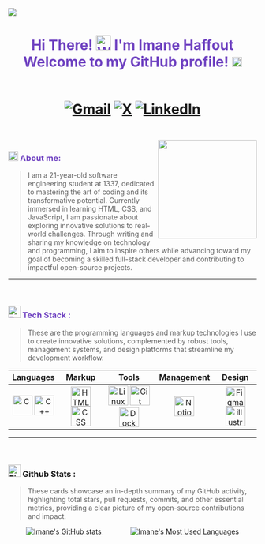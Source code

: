 <img src="https://visitor-badge.laobi.icu/badge?page_id=imane-haffout" />
</div>
<h1 align="center" style="color: #6f42c1;">
  Hi There! <img src="https://raw.githubusercontent.com/Tarikul-Islam-Anik/Animated-Fluent-Emojis/master/Emojis/Hand%20gestures/Waving%20Hand%20Medium-Light%20Skin%20Tone.png" alt="Waving Hand Medium-Light Skin Tone" width="30" height="30" /> 
  I'm Imane Haffout <br/> Welcome to my GitHub profile! <img src="https://raw.githubusercontent.com/Tarikul-Islam-Anik/Animated-Fluent-Emojis/master/Emojis/Travel%20and%20places/Rocket.png" alt="Rocket" width="20" height="20" />

<div align="center">
<br />
  
  [![Gmail](https://img.shields.io/badge/Gmail-D14836?style=for-the-badge&logo=gmail&logoColor=white)](mailto:haffout.iman@gmail.com)
  [![X](https://img.shields.io/badge/X-black?style=for-the-badge&logo=x&logoColor=white)](https://x.com/call_me_emaan)
  [![LinkedIn](https://img.shields.io/badge/linkedin-%230077B5.svg?style=for-the-badge&logo=linkedin&logoColor=white)](https://linkedin.com/in/imane-haffout/)
</h1>

</div>

<br />
<img align="right" src="https://i.giphy.com/media/v1.Y2lkPTc5MGI3NjExdGh1anh0cWd6bHlyMzd1N3IwYmNnZmE4c29uY3k5YjlsdTY1NDZjcyZlcD12MV9pbnRlcm5hbF9naWZfYnlfaWQmY3Q9cw/aIJDrOomj81MQZz2uO/giphy.gif" width="200" />

<h3 align="left" style="color: #6f42c1;"> 
<img src="https://raw.githubusercontent.com/Tarikul-Islam-Anik/Animated-Fluent-Emojis/master/Emojis/Hand%20gestures/Writing%20Hand%20Medium-Light%20Skin%20Tone.png" alt="Writing Hand Medium-Light Skin Tone" width="20" height="20" /> About me:  </h3>

> I am a 21-year-old software engineering student at 1337, dedicated to mastering the art of coding and its transformative potential. Currently immersed in learning HTML, CSS, and JavaScript, I am passionate about exploring innovative solutions to real-world challenges. Through writing and sharing my knowledge on technology and programming, I aim to inspire others while advancing toward my goal of becoming a skilled full-stack developer and contributing to impactful open-source projects.

<hr/>
<br/>

<h3 align="left" style="color: #6f42c1;"> 
<img src="https://raw.githubusercontent.com/Tarikul-Islam-Anik/Telegram-Animated-Emojis/main/Smileys/Robot.webp" alt="Robot" width="25" height="25" />
Tech Stack : </h3>

> These are the programming languages and markup technologies I use to create innovative solutions, complemented by robust tools, management systems, and design platforms that streamline my development workflow.
<table align="center">
  <thead>
    <tr>
      <th style="text-align: center;">Languages</th>
      <th style="text-align: center;">Markup</th>
      <th style="text-align: center;">Tools</th>
      <th style="text-align: center;">Management</th>
      <th style="text-align: center;">Design</th>
    </tr>
  </thead>
  <tbody>
    <tr>
      <td align="center">
        <img src="https://skillicons.dev/icons?i=c" width="40" title="C"/>  
        <img src="https://skillicons.dev/icons?i=cpp" width="40" title="C++"/>  
      </td>
      <td align="center">
        <img src="https://skillicons.dev/icons?i=html" width="40" title="HTML"/>  
        <img src="https://skillicons.dev/icons?i=css" width="40" title="CSS"/>
      </td>
      <td align="center">
        <img src="https://skillicons.dev/icons?i=linux" width="40" title="Linux"/>  
        <img src="https://skillicons.dev/icons?i=git" width="40" title="Git"/>  
        <img src="https://skillicons.dev/icons?i=docker" width="40" title="Docker"/>  
      </td>
      <td align="center">
        <img src="https://skillicons.dev/icons?i=notion" width="40" title="Notion"/>
      </td>
       <td align="center">
        <img src="https://skillicons.dev/icons?i=figma" width="40" title="Figma"/>  
        <img src="https://skillicons.dev/icons?i=illustrator" width="40" title="illustrator"/>
      </td>
    </tr>
  </tbody>
</table>

<hr/>
<div align="left">
<br />
<h3> <img src="https://raw.githubusercontent.com/Tarikul-Islam-Anik/Animated-Fluent-Emojis/master/Emojis/Travel%20and%20places/Fire.png" alt="Fire" width="25" height="25" />
Github Stats : </h3>
  
> These cards showcase an in-depth summary of my GitHub activity, highlighting total stars, pull requests, commits, and other essential metrics, providing a clear picture of my open-source contributions and impact.

<div align="center">
  <a href="https://github.com/haffout-imane?tab=repositories">
    <img src="https://github-readme-stats-git-masterrstaa-rickstaa.vercel.app/api?username=haffout-imane&count_private=true&show_icons=true&hide=issues&theme=algolia" alt="Imane's GitHub stats" />
  </a>
  &nbsp;&nbsp;&nbsp;&nbsp;&nbsp;&nbsp;&nbsp;&nbsp;&nbsp;&nbsp;&nbsp;&nbsp;&nbsp;
  <a href="https://github.com/haffout-imane?tab=repositories">
    <img src="https://github-readme-stats-git-masterrstaa-rickstaa.vercel.app/api/top-langs/?username=haffout-imane&layout=compact&theme=algolia" alt="Imane's Most Used Languages" />
  </a>
</div>






  
